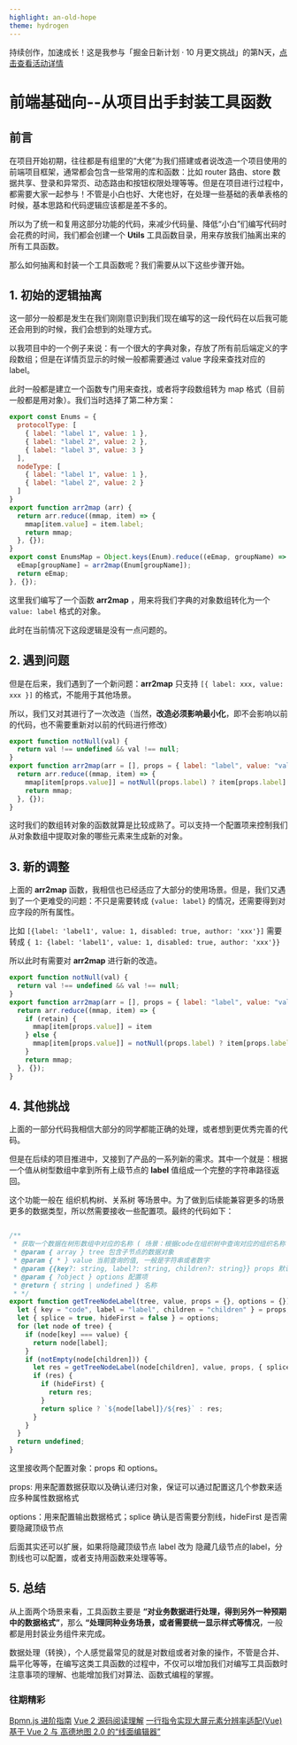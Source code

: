 ```yaml
---
highlight: an-old-hope
theme: hydrogen
---
```


持续创作，加速成长！这是我参与「掘金日新计划 · 10 月更文挑战」的第N天，[点击查看活动详情](https://juejin.cn/post/7147654075599978532)



# 前端基础向--从项目出手封装工具函数

## 前言

在项目开始初期，往往都是有组里的“大佬”为我们搭建或者说改造一个项目使用的前端项目框架，通常都会包含一些常用的库和函数：比如 router 路由、store 数据共享、登录和异常页、动态路由和按钮权限处理等等。但是在项目进行过程中，都需要大家一起参与！不管是小白也好、大佬也好，在处理一些基础的表单表格的时候，基本思路和代码逻辑应该都是差不多的。

所以为了统一和复用这部分功能的代码，来减少代码量、降低“小白”们编写代码时会花费的时间，我们都会创建一个 **Utils** 工具函数目录，用来存放我们抽离出来的所有工具函数。

那么如何抽离和封装一个工具函数呢？我们需要从以下这些步骤开始。

## 1. 初始的逻辑抽离

这一部分一般都是发生在我们刚刚意识到我们现在编写的这一段代码在以后我可能还会用到的时候，我们会想到的处理方式。

以我项目中的一个例子来说：有一个很大的字典对象，存放了所有前后端定义的字段数组；但是在详情页显示的时候一般都需要通过 value 字段来查找对应的 label。

此时一般都是建立一个函数专门用来查找，或者将字段数组转为 map 格式（目前一般都是用对象）。我们当时选择了第二种方案：

```javascript
export const Enums = {
  protocolType: [
    { label: "label 1", value: 1 },
    { label: "label 2", value: 2 },
    { label: "label 3", value: 3 }
  ],
  nodeType: [
    { label: "label 1", value: 1 },
    { label: "label 2", value: 2 }
  ]
}
export function arr2map (arr) {
  return arr.reduce((mmap, item) => {
    mmap[item.value] = item.label;
    return mmap;
  }, {});
}
export const EnumsMap = Object.keys(Enum).reduce((eEmap, groupName) => {
  eEmap[groupName] = arr2map(Enum[groupName]);
  return eEmap;
}, {});
```

这里我们编写了一个函数 **arr2map** ，用来将我们字典的对象数组转化为一个 `value: label` 格式的对象。

此时在当前情况下这段逻辑是没有一点问题的。

## 2. 遇到问题

但是在后来，我们遇到了一个新问题：**arr2map** 只支持 `[{ label: xxx, value: xxx }]` 的格式，不能用于其他场景。

所以，我们又对其进行了一次改造（当然，**改造必须影响最小化**，即不会影响以前的代码，也不需要重新对以前的代码进行修改）

```javascript
export function notNull(val) {
  return val !== undefined && val !== null;
}
export function arr2map(arr = [], props = { label: "label", value: "value" }) {
  return arr.reduce((mmap, item) => {
    mmap[item[props.value]] = notNull(props.label) ? item[props.label] : true;
    return mmap;
  }, {});
}
```

这时我们的数组转对象的函数就算是比较成熟了。可以支持一个配置项来控制我们从对象数组中提取对象的哪些元素来生成新的对象。

## 3. 新的调整

上面的 **arr2map** 函数，我相信也已经适应了大部分的使用场景。但是，我们又遇到了一个更难受的问题：不只是需要转成 `{value: label}` 的情况，还需要得到对应字段的所有属性。

比如 `[{label: 'label1', value: 1, disabled: true, author: 'xxx'}]` 需要转成 `{ 1: {label: 'label1', value: 1, disabled: true, author: 'xxx'}}`

所以此时有需要对 **arr2map** 进行新的改造。

```javascript
export function notNull(val) {
  return val !== undefined && val !== null;
}
export function arr2map(arr = [], props = { label: "label", value: "value" }, retain = false) {
  return arr.reduce((mmap, item) => {
    if (retain) {
      mmap[item[props.value]] = item
    } else {
      mmap[item[props.value]] = notNull(props.label) ? item[props.label] : true;
    }
    return mmap;
  }, {});
}
```

## 4. 其他挑战

上面的一部分代码我相信大部分的同学都能正确的处理，或者想到更优秀完善的代码。

但是在后续的项目推进中，又接到了产品的一系列新的需求。其中一个就是：根据一个值从树型数组中拿到所有上级节点的 **label** 值组成一个完整的字符串路径返回。

这个功能一般在 组织机构树、关系树 等场景中。为了做到后续能兼容更多的场景更多的数据类型，所以然需要接收一些配置项。最终的代码如下：

```javascript

/**
 * 获取一个数据在树形数组中对应的名称 ( 场景：根据code在组织树中查询对应的组织名称 )
 * @param { array } tree 包含子节点的数据对象
 * @param { * } value 当前查询的值, 一般是字符串或者数字
 * @param {{key?: string, label?: string, children?: string}} props 默认关键字(key: 查询值键名，label: 名称键名)
 * @param { ?object } options 配置项
 * @return { string | undefined } 名称
 * */
export function getTreeNodeLabel(tree, value, props = {}, options = {}) {
  let { key = "code", label = "label", children = "children" } = props;
  let { splice = true, hideFirst = false } = options;
  for (let node of tree) {
    if (node[key] === value) {
      return node[label];
    }
    if (notEmpty(node[children])) {
      let res = getTreeNodeLabel(node[children], value, props, { splice });
      if (res) {
        if (hideFirst) {
          return res;
        }
        return splice ? `${node[label]}/${res}` : res;
      }
    }
  }
  return undefined;
}
```

这里接收两个配置对象：props 和 options。

props: 用来配置数据获取以及确认递归对象，保证可以通过配置这几个参数来适应多种属性数据格式

options：用来配置输出数据格式；splice 确认是否需要分割线，hideFirst 是否需要隐藏顶级节点

后面其实还可以扩展，如果将隐藏顶级节点 label 改为 隐藏几级节点的label，分割线也可以配置，或者支持用函数来处理等等。

## 5. 总结

从上面两个场景来看，工具函数主要是 **“对业务数据进行处理，得到另外一种预期中的数据格式”**，那么 **“处理同种业务场景，或者需要统一显示样式等情况**，一般都是用封装业务组件来完成。

数据处理（转换），个人感觉最常见的就是对数组或者对象的操作，不管是合并、扁平化等等，在编写这类工具函数的过程中，不仅可以增加我们对编写工具函数时注意事项的理解、也能增加我们对算法、函数式编程的掌握。



### 往期精彩

[Bpmn.js 进阶指南](https://juejin.cn/column/6964382482007490590)
[Vue 2 源码阅读理解](https://juejin.cn/column/7136858810605371399)
[一行指令实现大屏元素分辨率适配(Vue)](https://juejin.cn/post/7148476639343542279)
[基于 Vue 2 与 高德地图 2.0 的“线面编辑器”](https://juejin.cn/post/7142746736690200612)